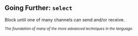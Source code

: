## Going Further: `select`

Block until one of many channels can send and/or receive.

<small>_The foundation of many of the more advanced techniques in the language._</small>
